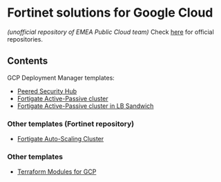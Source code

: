 # Fortinet solutions for Google Cloud
*(unofficial repository of EMEA Public Cloud team)*
Check [here](https://github.com/fortinet/) for official repositories.

## Contents
GCP Deployment Manager templates:
* [Peered Security Hub](gcp-dm/hub)
* [Fortigate Active-Passive cluster](gcp-dm/fortigate/ha-ap.md)
* [Fortigate Active-Passive cluster in LB Sandwich](gcp-dm/fortigate/ha-ap-elbilb.md)

### Other templates (Fortinet repository)
* [Fortigate Auto-Scaling Cluster](https://github.com/fortinet/fortigate-autoscale-gcp)

### Other templates
* [Terraform Modules for GCP](https://github.com/fortinetsolutions/terraform-modules/tree/master/GCP)